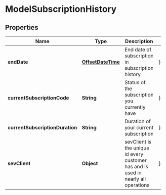 # ModelSubscriptionHistory

## Properties
Name | Type | Description | Notes
------------ | ------------- | ------------- | -------------
**endDate** | [**OffsetDateTime**](OffsetDateTime.md) | End date of subscription in subscription history |  [optional]
**currentSubscriptionCode** | **String** | Status of the subscription you currently have |  [optional]
**currentSubscriptionDuration** | **String** | Duration of your current subscription |  [optional]
**sevClient** | **Object** | sevClient is the unique id every customer has and is used in nearly all operations |  [optional]
